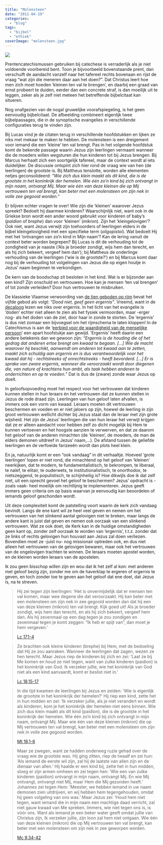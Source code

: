 ```yaml
---
title: "Molensteen"
date: "2011-04-19"
categories: 
  - "blog"
tags: 
  - "bijbel"
  - "ethiek"
coverImage: "molensteen.jpg"
---
```


[![](https://lh3.googleusercontent.com/EPZid-Zkz0hxhYjen3gKllJjayT3Sd_oWrV8f5M8fAFJFc6nQNzKAK5xlVCeKLVQE6xeQDxRQM895zN-Wp4DbLtJs4wpAf4tb9Sd7AukCmpl9z7UFHo)](http://prentencatechismus.org/uncategorized/de-geboden-vijfde-gebod-van-god-vervolg-dood-niet-geef-geen-ergernis/)

Prentencatechismussen gebruiken bij catechese is verraderlijk als je niet voldoende voorbereid bent. Toon je bijvoorbeeld bovenstaande prent, dan verschuift de aandacht vanzelf naar het tafereel rechts bovenaan en rijst de vraag “wat zijn die meneren daar aan het doen?”. Dat Christus leert hoe men zich moet hoeden ‘kleinen ten val te brengen’, en daarbij een graad van ernst probeert te duiden, eerder dan een concrete straf, is dan moeilijk uit te leggen, zeker als je zelf niet meteen het betreffende bijbelcitaat kan situeren.

Nog onafgezien van de nogal gruwelijke voorafspiegeling, is het geen eenvoudig bijbelcitaat. De afbeelding combineert eigenlijk twee bijbelpassages, die in de synoptische evangelies in verschillende configuraties terug te vinden zijn.

Bij Lucas vind je de citaten terug in verschillende hoofdstukken en lijken ze niks met mekaar te maken te hebben. De molensteen is een dreigement voor iemand die een ‘kleine’ ten val brengt. Pas in het volgende hoofdstuk komt de bekende passage waarin Jezus zijn leerlingen vermaant wanneer die de moeders willen wegsturen die hun kinderen tot bij Jezus brengen. Bij Marcus herhaalt zich een soortgelijk tafereel, maar de context wordt al iets duidelijker. De discussie ontspint zich hier rond de vraag wie van hen (de leerlingen) de grootste is. Bij Mattheus tenslotte, worden alle elementen netjes geconsolideerd: _“Wie zich dus klein maakt als dit kind, die is de grootste in het koninkrijk der hemelen. Wie één zo’n kind bij zich ontvangt in mijn naam, ontvangt Mij. Maar wie één van deze kleinen die op Mij vertrouwen ten val brengt, kan beter met een molensteen om zijn nek in volle zee gegooid worden.”_

Er blijven echter vragen te over! Wie zijn die ‘kleinen’ waarover Jezus spreekt? Bedoelt hij daarmee kinderen? Waarschijnlijk niet, want ook in de Griekse bron wordt een ander woord gebruikt voor kinderen of baby’s (_paidion_ of _brephe_) dan voor ‘kleinen’ (_mikron_). Zijn het ‘kleingelovigen’? Ook niet, want Jezus verwijt zijn toehoorders of leerlingen elders in de bijbel kleingelovigheid met een specifieke term (_oligopistoi_). Wat bedoelt Hij met het ‘ontvangen van zo’n kind in Mijn naam’? Kan de lering vanuit de context beter worden begrepen? Bij Lucas is dit de verhouding tot de zondigheid van je naaste (‘Als je broeder zondigt, wijs hem dan terecht, en als hij zich bekeert, vergeef hem dan’); bij Mattheus de onderlinge verhouding van de leerlingen (‘wie is de grootste?’) en bij Marcus komt daar nog bij de verhouding tot volgelingen van Jezus die op eigen houtje in Jezus’ naam beginnen te verkondigen.

De kern van de boodschap zit besloten in het kind. Wat is er bijzonder aan een kind? Zijn onschuld en vertrouwen. Hoe kan je mensen ‘ten val brengen’ of tot zonde verleiden? Door hun vertrouwen te misbruiken.

De klassieke Vlaamse verwoording van [de tien geboden op rijm](https://www.allesopeenrij.nl/kennis/religie/de-tien-geboden-in-dichtvorm/) bevat het vijfde gebod als volgt: _“Dood niet, geef geen ergernis”_. Vreemd, want in de [decaloog](https://rkbijbel.nl/kbs/bijbel/neovulgaat/willibrord1975/exodus/20) lezen we niks over ergernis. In het licht van het evangelie is ‘doden’ echter niet alleen te zien als het fysiek vermoorden, maar -erger nog- als het doden van de ziel, door haar in zonde te storten. De ‘ergernis’ is dus niet zomaar een bijvoegsel om het rijmschema te laten kloppen! In de Catechismus is aan de ‘[eerbied voor de waardigheid van de menselijke persoon](http://www.rkdocumenten.nl/rkdocs/index.php?mi=600&doc=1&id=1357#al)’ een apart hoofstukje aan gewijd. ‘Ergernis’ heeft daarin een andere betekenis dan we gewoon zijn: _“Ergernis is de houding die of het gedrag dat anderen ertoe brengt om kwaad te begaan. \[...\] Wie de macht waarover hij beschikt, aanwendt om anderen tot kwaad aan te zetten, maakt zich schuldig aan ergernis en is dus verantwoordelijk voor het kwaad dat hij - rechtstreeks of onrechtstreeks - heeft bevorderd. \[...\] Er is sprake van zware ergernis, wanneer die veroorzaakt wordt door diegenen die, van nature of krachtens hun ambt, als taak hebben anderen te onderrichten en op te voeden.”_ Dat is dus de (zware) zonde waar Jezus op doelt.

In geloofsopvoeding moet het respect voor het vertrouwen dat kinderen kunnen stellen in hun leraars én het vertrouwen dat ze kunnen stellen in Jezus de rode draad zijn. Leerlingen van hun geloof laten afvallen, is immers ook een vorm van kwaad. Leraars moeten dit vertrouwen beschermen en voeden en er niet jaloers op zijn, hoewel de leerling in zijn groot vertrouwen wellicht dichter bij Jezus staat dan de leraar met zijn grote wijsheid. Het zijn de Jezus’ leerlingen die van hun leraar het verwijt krijgen dat ze er alleen aandacht voor hebben zelf zo dicht mogelijk bij Hem te kunnen vertoeven en het hoogste aanzien te verwerven, en dat ze daarom het geloof van de anderen minachten (de ‘kleinen’, de moeders, de man de elders demonen uitdreef in Jezus’ naam,...). De afstand tussen de geliefde leerlingen en de verfoeide farizeeën wordt dan plots heel klein.

En ja, natuurlijk komt er een “ook vandaag” in dit verhaaltje. Hoeveel ‘grote leerlingen’ lopen er niet rond, die minachtend op het geloof van ‘kleinen’ neerkijken, dat te modern, te fundamentalistisch, te bekrompen, te liberaal, te naïef, te elitair, te ouderwets, te institutionalistisch, te onorthodox, te nietszeggend, te populistisch, te schijnheilig is? Hoe dikwijls doe ik dat zelf niet, uit een oprecht gevoel het geloof te beschermen? Jezus’ opdracht is -zoals vaak- heel moeilijk om rechtlijnig te implementeren. Jezus geeft immers geen criteria om op basis waarvan je eenvoudig kan beoordelen of iemands geloof geschonden wordt.

Uit deze complexiteit komt de patstelling voort waarin de kerk zich vandaag bevindt. Langs de ene kant wil ze heel veel geven en nemen om het vertrouwen van het slinkend aantal gelovigen niet te breken, maar langs de andere kant is juist dat geven en nemen ook oorzaak van een slinkend vertrouwen. Wat ze ook doet, de Kerk kan in de huidige omstandigheden geen kant op, zonder zelf oorzaak te worden van ‘ergernis’, t.t.z. zonder dat ze links of rechts gelovigen hun houvast aan Jezus zal doen verliezen. Bovendien moet ze -juist nu- nog missionair optreden ook, en dus niet alleen het vertrouwen van de gelovigen bewaren, maar ook het vertrouwen van de ongelovigen trachten te winnen. De leraars moeten apostel worden, en de kleinen worden leraars van de apostelen.

Ik zou geen bisschop willen zijn en wou dat ik het zelf al kon: met anderen met geloof bezig zijn, zonder me om de haverklap te ergeren of ergernis te geven, en toch zonder toe te geven aan het geloof dat ene doel, dat Jezus is, na te streven.

> Hij zei tegen zijn leerlingen: ‘Het is onvermijdelijk dat er mensen ten val komen, maar wee degene die dat veroorzaakt. Hij kan beter met een molensteen om zijn nek in zee gegooid worden dan dat hij een van deze kleinen (mikron) ten val brengt. Kijk goed uit! Als je broeder zondigt, wijs hem dan terecht, en als hij zich bekeert, vergeef hem dan. Als hij zevenmaal op een dag tegen je zou zondigen en zevenmaal tegen je komt zeggen: “Ik heb er spijt van”, dan moet je hem vergeven.’
> 
> [Lc 17,1-4](https://rkbijbel.nl/kbs/bijbel/neovulgaat/willibrord1975/lucas/17)

> Ze brachten ook kleine kinderen (brephe) bij Hem, met de bedoeling dat Hij ze zou aanraken. Wanneer de leerlingen dat zagen, wezen ze hen terecht. Maar Jezus riep de kinderen bij zich en zei: ‘Laat ze bij Me komen en houd ze niet tegen, want van zulke kinderen (paidion) is het koninkrijk van God. Ik verzeker jullie, wie het koninkrijk van God niet als een kind aanvaardt, komt er beslist niet in.’
> 
> [Lc 18,15-17](https://rkbijbel.nl/kbs/bijbel/neovulgaat/willibrord1975/lucas/18)

> In die tijd kwamen de leerlingen bij Jezus en zeiden: ‘Wie is eigenlijk de grootste in het koninkrijk der hemelen?’ Hij riep een kind, zette het in hun midden en zei: ‘Ik verzeker jullie, als je niet verandert en wordt als kinderen, kom je het koninkrijk der hemelen niet eens binnen. Wie zich dus klein maakt als dit kind (paidion), die is de grootste in het koninkrijk der hemelen. Wie één zo’n kind bij zich ontvangt in mijn naam, ontvangt Mij. Maar wie één van deze kleinen (mikron) die op Mij vertrouwen ten val brengt, kan beter met een molensteen om zijn nek in volle zee gegooid worden.
> 
> [Mt 18,1-6](https://rkbijbel.nl/kbs/bijbel/neovulgaat/willibrord1975/matteus/18)

> Maar ze zwegen, want ze hadden onderweg ruzie gehad over de vraag wie de grootste was. Hij ging zitten, riep de twaalf en zei hun: ‘Als iemand de eerste wil zijn, zal hij de laatste van allen zijn en de dienaar van allen.’ Hij haalde er een kind bij, zette het in hun midden, sloeg er zijn armen omheen en zei tegen hen: ‘Wie een van zulke kinderen (paidion) ontvangt in mijn naam, ontvangt Mij. En wie Mij ontvangt, ontvangt niet Mij, maar Hem die Mij gezonden heeft.’ Johannes zei tegen Hem: ‘Meester, we hebben iemand in uw naam demonen zien uitdrijven, en wij hebben hem tegengehouden, omdat hij geen volgeling van ons was.’ Maar Jezus zei: ‘Houd hem niet tegen, want iemand die in mijn naam een machtige daad verricht, zal niet gauw kwaad van Me spreken. Immers, wie niet tegen ons is, is vóór ons. Want als iemand je een beker water geeft omdat jullie van Christus zijn, Ik verzeker jullie, zijn loon zal hem niet ontgaan. Wie één van deze kleinen (mikron) die op Mij vertrouwen ten val brengt, kan beter met een molensteen om zijn nek in zee geworpen worden.
> 
> [Mc 9,34-42](https://rkbijbel.nl/kbs/bijbel/neovulgaat/willibrord1975/marcus/9)
